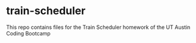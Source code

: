 # train-scheduler

This repo contains files for the Train Scheduler homework of the UT Austin Coding Bootcamp
